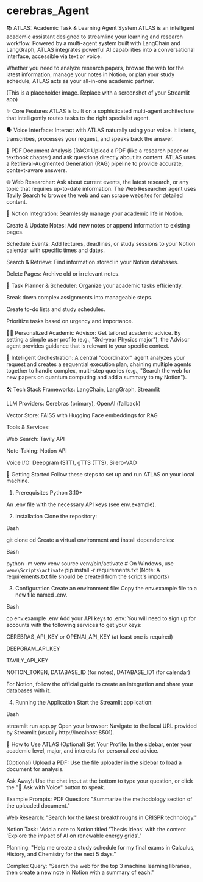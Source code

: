 ﻿# cerebras_Agent



📚 ATLAS: Academic Task & Learning Agent System
ATLAS is an intelligent academic assistant designed to streamline your learning and research workflow. Powered by a multi-agent system built with LangChain and LangGraph, ATLAS integrates powerful AI capabilities into a conversational interface, accessible via text or voice.

Whether you need to analyze research papers, browse the web for the latest information, manage your notes in Notion, or plan your study schedule, ATLAS acts as your all-in-one academic partner.

(This is a placeholder image. Replace with a screenshot of your Streamlit app)

✨ Core Features
ATLAS is built on a sophisticated multi-agent architecture that intelligently routes tasks to the right specialist agent.

🗣️ Voice Interface: Interact with ATLAS naturally using your voice. It listens, transcribes, processes your request, and speaks back the answer.

📄 PDF Document Analysis (RAG): Upload a PDF (like a research paper or textbook chapter) and ask questions directly about its content. ATLAS uses a Retrieval-Augmented Generation (RAG) pipeline to provide accurate, context-aware answers.

🌐 Web Researcher: Ask about current events, the latest research, or any topic that requires up-to-date information. The Web Researcher agent uses Tavily Search to browse the web and can scrape websites for detailed content.

📝 Notion Integration: Seamlessly manage your academic life in Notion.

Create & Update Notes: Add new notes or append information to existing pages.

Schedule Events: Add lectures, deadlines, or study sessions to your Notion calendar with specific times and dates.

Search & Retrieve: Find information stored in your Notion databases.

Delete Pages: Archive old or irrelevant notes.

📅 Task Planner & Scheduler: Organize your academic tasks efficiently.

Break down complex assignments into manageable steps.

Create to-do lists and study schedules.

Prioritize tasks based on urgency and importance.

🧑‍🏫 Personalized Academic Advisor: Get tailored academic advice. By setting a simple user profile (e.g., "3rd-year Physics major"), the Advisor agent provides guidance that is relevant to your specific context.

🧠 Intelligent Orchestration: A central "coordinator" agent analyzes your request and creates a sequential execution plan, chaining multiple agents together to handle complex, multi-step queries (e.g., "Search the web for new papers on quantum computing and add a summary to my Notion").

🛠️ Tech Stack
Frameworks: LangChain, LangGraph, Streamlit

LLM Providers: Cerebras (primary), OpenAI (fallback)

Vector Store: FAISS with Hugging Face embeddings for RAG

Tools & Services:

Web Search: Tavily API

Note-Taking: Notion API

Voice I/O: Deepgram (STT), gTTS (TTS), Silero-VAD

🚀 Getting Started
Follow these steps to set up and run ATLAS on your local machine.

1. Prerequisites
Python 3.10+

An .env file with the necessary API keys (see env.example).

2. Installation
Clone the repository:

Bash

git clone <your-repository-url>
cd <your-repository-directory>
Create a virtual environment and install dependencies:

Bash

python -m venv venv
source venv/bin/activate  # On Windows, use `venv\Scripts\activate`
pip install -r requirements.txt
(Note: A requirements.txt file should be created from the script's imports)

3. Configuration
Create an environment file:
Copy the env.example file to a new file named .env.

Bash

cp env.example .env
Add your API keys to .env:
You will need to sign up for accounts with the following services to get your keys:

CEREBRAS_API_KEY or OPENAI_API_KEY (at least one is required)

DEEPGRAM_API_KEY

TAVILY_API_KEY

NOTION_TOKEN, DATABASE_ID (for notes), DATABASE_ID1 (for calendar)

For Notion, follow the official guide to create an integration and share your databases with it.

4. Running the Application
Start the Streamlit application:

Bash

streamlit run app.py
Open your browser:
Navigate to the local URL provided by Streamlit (usually http://localhost:8501).

💬 How to Use ATLAS
(Optional) Set Your Profile: In the sidebar, enter your academic level, major, and interests for personalized advice.

(Optional) Upload a PDF: Use the file uploader in the sidebar to load a document for analysis.

Ask Away!: Use the chat input at the bottom to type your question, or click the "🎤 Ask with Voice" button to speak.

Example Prompts:
PDF Question: "Summarize the methodology section of the uploaded document."

Web Research: "Search for the latest breakthroughs in CRISPR technology."

Notion Task: "Add a note to Notion titled 'Thesis Ideas' with the content 'Explore the impact of AI on renewable energy grids'."

Planning: "Help me create a study schedule for my final exams in Calculus, History, and Chemistry for the next 5 days."

Complex Query: "Search the web for the top 3 machine learning libraries, then create a new note in Notion with a summary of each."
